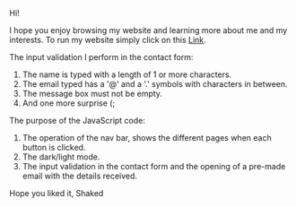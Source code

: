 Hi!

I hope you enjoy browsing my website and learning more about me and my interests.
To run my website simply click on this [Link](https://shakedoren1.github.io/CV/).

The input validation I perform in the contact form:
1. The name is typed with a length of 1 or more characters.
2. The email typed has a '@' and a '.' symbols with characters in between.
3. The message box must not be empty.
4. And one more surprise (;

The purpose of the JavaScript code:
1. The operation of the nav bar, shows the different pages when each button is clicked.
2. The dark/light mode.
3. The input validation in the contact form and the opening of a pre-made email with the details received.

Hope you liked it,
Shaked